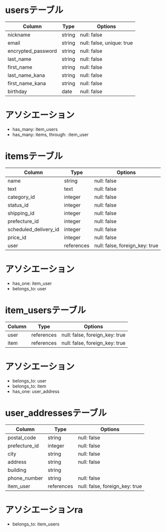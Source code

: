 # usersテーブル

| Column             | Type   | Options                   |
| ------------------ | ------ | ------------------------- |
| nickname           | string | null: false               |
| email              | string | null: false, unique: true |
| encrypted_password | string | null: false               |
| last_name          | string | null: false               |
| first_name         | string | null: false               |
| last_name_kana     | string | null: false               |
| first_name_kana    | string | null: false               |
| birthday           | date   | null: false               |

# アソシエーション
- has_many: item_users
- has_many: items, through: :item_user

# itemsテーブル

| Column                     | Type           | Options                        |
| -------------------------- | -------------- | ------------------------------ |
| name                       | string         | null: false                    |
| text                       | text           | null: false                    |
| category_id                | integer        | null: false                    |
| status_id                  | integer        | null: false                    |
| shipping_id                | integer        | null: false                    |
| prefecture_id              | integer        | null: false                    |
| scheduled_delivery_id      | integer        | null: false                    |
| price_id                   | integer        | null: false                    |
| user                       | references     | null: false, foreign_key: true |

# アソシエーション
- has_one: item_user
- belongs_to: user

# item_usersテーブル

| Column       | Type       | Options                        |
| ------------ | ---------- | ------------------------------ |
| user         | references | null: false, foreign_key: true |
| item         | references | null: false, foreign_key: true |

# アソシエーション
- belongs_to: user
- belongs_to: item
- has_one: user_address

# user_addressesテーブル

| Column        | Type       | Options                         |
| ------------- | ---------- | ------------------------------- |
| postal_code   | string     | null: false                     |
| prefecture_id | integer    | null: false                     |
| city          | string     | null: false                     |
| address       | string     | null: false                     |
| building      | string     |                                 |
| phone_number  | string     | null: false                     |
| item_user     | references | null: false, foreign_key: true  |

# アソシエーションra
- belongs_to: item_users